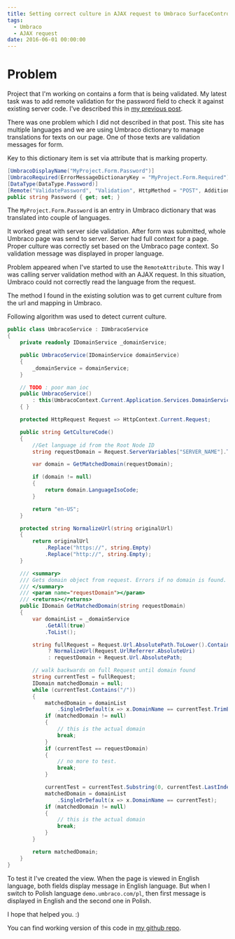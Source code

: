 ```yaml
---
title: Setting correct culture in AJAX request to Umbraco SurfaceController
tags:
  - Umbraco
  - AJAX request
date: 2016-06-01 00:00:00
---
```



# Problem

Project that I'm working on contains a form that is being validated.
My latest task was to add remote validation for the password field to check it against existing server code.
I've described this in [my previous post][1].

There was one problem which I did not described in that post.
This site has multiple languages and we are using Umbraco dictionary to manage translations for texts on our page.
One of those texts are validation messages for form.

Key to this dictionary item is set via attribute that is marking property.

```csharp
[UmbracoDisplayName("MyProject.Form.Password")]
[UmbracoRequired(ErrorMessageDictionaryKey = "MyProject.Form.Required")]
[DataType(DataType.Password)]
[Remote("ValidatePassword", "Validation", HttpMethod = "POST", AdditionalFields = "EmailAddress")]
public string Password { get; set; }
```

The `MyProject.Form.Password` is an entry in Umbraco dictionary that was translated into couple of languages.

It worked great with server side validation. After form was submitted, whole Umbraco page was send to server. Server had full context for a page.
Proper culture was correctly set based on the Umbraco page context. So validation message was displayed in proper language.

Problem appeared when I've started to use the `RemoteAttribute`.
This way I was calling server validation method with an AJAX request. In this situation, Umbraco could not correctly read the language from the request.

The method I found in the existing solution was to get current culture from the url and mapping in Umbraco.

Following algorithm was used to detect current culture.

```csharp
public class UmbracoService : IUmbracoService
{
    private readonly IDomainService _domainService;

    public UmbracoService(IDomainService domainService)
    {
        _domainService = domainService;
    }

    // TODO : poor man ioc
    public UmbracoService()
        : this(UmbracoContext.Current.Application.Services.DomainService)
    { }

    protected HttpRequest Request => HttpContext.Current.Request;

    public string GetCultureCode()
    {
        //Get language id from the Root Node ID
        string requestDomain = Request.ServerVariables["SERVER_NAME"].ToLower();

        var domain = GetMatchedDomain(requestDomain);

        if (domain != null)
        {
            return domain.LanguageIsoCode;
        }

        return "en-US";
    }

    protected string NormalizeUrl(string originalUrl)
    {
        return originalUrl
            .Replace("https://", string.Empty)
            .Replace("http://", string.Empty);
    }

    /// <summary>
    /// Gets domain object from request. Errors if no domain is found.
    /// </summary>
    /// <param name="requestDomain"></param>
    /// <returns></returns>
    public IDomain GetMatchedDomain(string requestDomain)
    {
        var domainList = _domainService
            .GetAll(true)
            .ToList();

        string fullRequest = Request.Url.AbsolutePath.ToLower().Contains("/umbraco/surface")
             ? NormalizeUrl(Request.UrlReferrer.AbsoluteUri)
             : requestDomain + Request.Url.AbsolutePath;

        // walk backwards on full Request until domain found
        string currentTest = fullRequest;
        IDomain matchedDomain = null;
        while (currentTest.Contains("/"))
        {
            matchedDomain = domainList
                .SingleOrDefault(x => x.DomainName == currentTest.TrimEnd('/'));
            if (matchedDomain != null)
            {
                // this is the actual domain
                break;
            }
            if (currentTest == requestDomain)
            {
                // no more to test.
                break;
            }

            currentTest = currentTest.Substring(0, currentTest.LastIndexOf("/"));
            matchedDomain = domainList
                .SingleOrDefault(x => x.DomainName == currentTest);
            if (matchedDomain != null)
            {
                // this is the actual domain
                break;
            }
        }

        return matchedDomain;
    }
}
```

To test it I've created the view. When the page is viewed in English language, both fields display message in English language.
But when I switch to Polish language `demo.umbraco.com/pl`, then first message is displayed in English and the second one in Polish.

I hope that helped you. :)

You can find working version of this code in [my github repo][2].


[1]:http://aburok.github.io/2016/05/31/asp-net-mvc-ajax-form-validation-using-remoteattribute-in-umbraco/
[2]:https://github.com/aburok/umbraco-demo/tree/post/umbraco-culture-ajax-request
